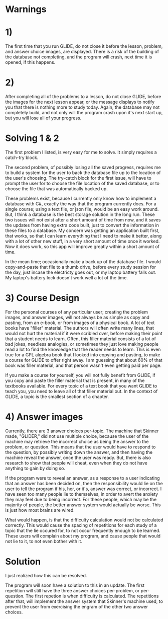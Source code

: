 # Warnings

# 1) 

The first time that you run GLIDE, do not close it before the lesson, problem, and answer choice images, are displayed. There is a risk of the building of the database not completing, and the program will crash, next time it is opened, if this happens.

# 2) 

After completing all of the problems to a lesson, do not close GLIDE, before the images for the next lesson appear, or the message displays to notify you that there is nothing more to study today. Again, the database may not completely build, and not only will the program crash upon it's next start up, but you will lose all of your progress.

# Solving 1 & 2

The first problem I listed, is very easy for me to solve. It simply requires a catch-try block.

The second problem, of possibly losing all the saved progress, requires me to build a system for the user to back the database file up to the location of the user's choosing. The try-catch block for the first issue, will have to prompt the user for to choose the file location of the saved database, or to choose the file that was automatically backed up.

These problems exist, because I currently only know how to implement a database with C#, exactly the way that the program currently does. For a single course; using a text file, or json file, would be an easy work around. But, I think a database is the best storage solution in the long run. These two issues will not exist after a short amount of time from now, and it saves the updates from having extra code built, just to convert the information in these files to a database. My concern was getting an application built first, that works, so that I can learn everything that I need to make it better, along with a lot of other new stuff, in a very short amount of time once it worked. Now it does work, so this app will improve greatly within a short amount of time.

In the mean time; occasionally make a back up of the database file. I would copy-and-paste that file to a thumb drive, before every study session for the day, just incase the electricty goes out, or my laptop battery falls out. My laptop's battery lock doesn't work well a lot of the time.


# 3) Course Design

For the personal courses of any particular user; creating the problem images, and answer images, will not always be as simple as copy and pasting, from an e-book, or from images of a physical book. A lot of text books have "filler" material. The authors will often write many lines, that would not hurt the material if it were scribled over, before making their point that a student needs to learn. Often, this filler material consists of a lot of bad jokes, needless analogies, or sometimes they just love making people read a lot to find the knowledge that the reader needs to learn. This is even true for a GPL algebra book that I looked into copying and pasting, to make a course for GLIDE to offer right away. I am guessing that about 60% of that book was filler material, and that person wasn't even getting paid per page.

If you make a course for yourself, you will not fully benefit from GLIDE, if you copy and paste the filler material that is present, in many of the textbooks available. For every topic of a text book that you want GLIDE to teach you, you need to leave all of that filler material out. In the context of GLIDE, a topic is the smallest section of a chapter.


# 4) Answer images

Currently, there are 3 answer choices per-topic. The machine that Skinner made, "GLIDER," did not use multiple choice, because the user of the machine may retrieve the incorrect choice as being the answer to the problem, or question. This means that the user would have to respond to the question, by possibly writing down the answer, and then having the machine reveal the answer, once the user was ready. But, there is also research to show that people will cheat, even when they do not have anything to gain by doing so. 

If the program were to reveal an answer, as a response to a user indicating that an answer has been decided on, then the responsibility would lie on the user to tell the program if his, her, or it's, answer was correct, or incorrect. I have seen too many people lie to themselves, in order to avert the anxiety they may feel due to being incorrect. For these people, which may be the majority of people, the better answer system would actually be worse. This is just how most brains are wired. 

What would happen, is that the difficulty calculation would not be calculated correctly. This would cause the spacing of repetitions for each study of a topic that the lie occured for, to not occur frequently enough to be learned. These users will complain about my program, and cause people that would not lie to it, to not even bother with it.

# Solution

I just realized how this can be resolved.

The program will soon have a solution to this in an update. The first repetition will still have the three answer choices per-problem, or per-question. The first repetion is when difficulty is calculated. The repetitions after that, will implement the answer system that Skinner's machine used, to prevent the user from exercising the engram of the other two answer choices.
